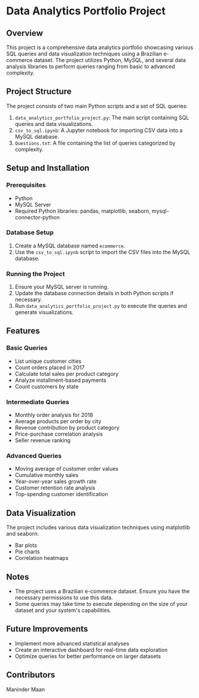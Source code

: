# Data Analytics Portfolio Project

## Overview
This project is a comprehensive data analytics portfolio showcasing various SQL queries and data visualization techniques using a Brazilian e-commerce dataset. The project utilizes Python, MySQL, and several data analysis libraries to perform queries ranging from basic to advanced complexity.

## Project Structure
The project consists of two main Python scripts and a set of SQL queries:

1. `data_analytics_portfolio_project.py`: The main script containing SQL queries and data visualizations.
2. `csv_to_sql.ipynb`: A Jupyter notebook for importing CSV data into a MySQL database.
3. `Questions.txt`: A file containing the list of queries categorized by complexity.

## Setup and Installation

### Prerequisites
- Python 
- MySQL Server
- Required Python libraries: pandas, matplotlib, seaborn, mysql-connector-python

### Database Setup
1. Create a MySQL database named `ecommerce`.
2. Use the `csv_to_sql.ipynb` script to import the CSV files into the MySQL database.

### Running the Project
1. Ensure your MySQL server is running.
2. Update the database connection details in both Python scripts if necessary.
3. Run `data_analytics_portfolio_project.py` to execute the queries and generate visualizations.

## Features

### Basic Queries
- List unique customer cities
- Count orders placed in 2017
- Calculate total sales per product category
- Analyze installment-based payments
- Count customers by state

### Intermediate Queries
- Monthly order analysis for 2018
- Average products per order by city
- Revenue contribution by product category
- Price-purchase correlation analysis
- Seller revenue ranking

### Advanced Queries
- Moving average of customer order values
- Cumulative monthly sales
- Year-over-year sales growth rate
- Customer retention rate analysis
- Top-spending customer identification

## Data Visualization
The project includes various data visualization techniques using matplotlib and seaborn:
- Bar plots
- Pie charts
- Correlation heatmaps

## Notes
- The project uses a Brazilian e-commerce dataset. Ensure you have the necessary permissions to use this data.
- Some queries may take time to execute depending on the size of your dataset and your system's capabilities.

## Future Improvements
- Implement more advanced statistical analyses
- Create an interactive dashboard for real-time data exploration
- Optimize queries for better performance on larger datasets

## Contributors
Maninder Maan
